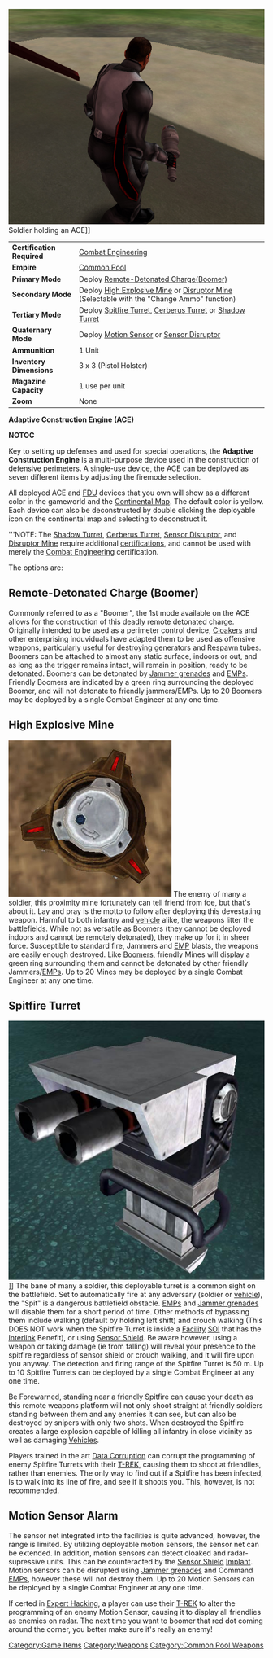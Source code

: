 ![](/images/ACEPicture.jpg "fig:ACEPicture.jpg") Soldier holding an ACE\]\]

|                            |                                                                                                                                                            |
| -------------------------- | ---------------------------------------------------------------------------------------------------------------------------------------------------------- |
| **Certification Required** | [Combat Engineering](/Combat_Engineering "wikilink")                                                                                                       |
| **Empire**                 | [Common Pool](/Common_Pool "wikilink")                                                                                                                     |
| **Primary Mode**           | Deploy [Remote-Detonated Charge(Boomer)](<#Remote-Detonated_Charge_(Boomer)> "wikilink")                                                                   |
| **Secondary Mode**         | Deploy [High Explosive Mine](#High_Explosive_Mine "wikilink") or [Disruptor Mine](/Disruptor_Mine "wikilink") (Selectable with the "Change Ammo" function) |
| **Tertiary Mode**          | Deploy [Spitfire Turret](#Spitfire_Turret "wikilink"), [Cerberus Turret](/Cerberus_Turret "wikilink") or [Shadow Turret](/Shadow_Turret "wikilink")        |
| **Quaternary Mode**        | Deploy [Motion Sensor](#Motion_Sensor_Alarm "wikilink") or [Sensor Disruptor](/Sensor_Disruptor "wikilink")                                                |
| **Ammunition**             | 1 Unit                                                                                                                                                     |
| **Inventory Dimensions**   | 3 x 3 (Pistol Holster)                                                                                                                                     |
| **Magazine Capacity**      | 1 use per unit                                                                                                                                             |
| **Zoom**                   | None                                                                                                                                                       |

**Adaptive Construction Engine (ACE)**

**NOTOC**

Key to setting up defenses and used for special operations, the
**Adaptive Construction Engine** is a multi-purpose device used in the
construction of defensive perimeters. A single-use device, the ACE can
be deployed as seven different items by adjusting the firemode
selection.

All deployed ACE and [FDU](/FDU "wikilink") devices that you own will
show as a different color in the gameworld and the [Continental
Map](/Continental_Map "wikilink"). The default color is yellow. Each
device can also be deconstructed by double clicking the deployable icon
on the continental map and selecting to deconstruct it.

'''NOTE: The [Shadow Turret](/Shadow_Turret "wikilink"), [Cerberus
Turret](/Cerberus_Turret "wikilink"), [Sensor
Disruptor](/Sensor_Disruptor "wikilink"), and [Disruptor
Mine](/Disruptor_Mine "wikilink") require additional
[certifications](/certification "wikilink"), and cannot be used with
merely the [Combat Engineering](/Combat_Engineering "wikilink")
certification.

The options are:

## Remote-Detonated Charge (Boomer)

Commonly referred to as a "Boomer", the 1st mode available on the ACE
allows for the construction of this deadly remote detonated charge.
Originally intended to be used as a perimeter control device,
[Cloakers](/Infiltration_Suit "wikilink") and other enterprising
induviduals have adapted them to be used as offensive weapons,
particularly useful for destroying [generators](/generator "wikilink")
and [Respawn tubes](/Respawn_tube "wikilink"). Boomers can be attached to
almost any static surface, indoors or out, and as long as the trigger
remains intact, will remain in position, ready to be detonated. Boomers
can be detonated by [Jammer grenades](/Jammer_grenade "wikilink") and
[EMPs](/EMP "wikilink"). Friendly Boomers are indicated by a green ring
surrounding the deployed Boomer, and will not detonate to friendly
jammers/EMPs. Up to 20 Boomers may be deployed by a single Combat
Engineer at any one time.

## High Explosive Mine

![](/images/HE_Mine.jpg "fig:HE_Mine.jpg") The enemy of many a soldier, this
proximity mine fortunately can tell friend from foe, but that's about
it. Lay and pray is the motto to follow after deploying this devestating
weapon. Harmful to both infantry and [vehicle](/vehicle "wikilink")
alike, the weapons litter the battlefields. While not as versatile as
[Boomers](/ACE#Boomer "wikilink") (they cannot be deployed indoors and
cannot be remotely detonated), they make up for it in sheer force.
Susceptible to standard fire, Jammers and [EMP](/EMP "wikilink") blasts,
the weapons are easily enough destroyed. Like
[Boomers](<#Remote-Detonated_Charge_(Boomer)> "wikilink"), friendly Mines
will display a green ring surrounding them and cannot be detonated by
other friendly Jammers/[EMPs](/EMP "wikilink"). Up to 20 Mines may be
deployed by a single Combat Engineer at any one time.

## Spitfire Turret

![](/images/Spitfire.jpg "fig:Spitfire.jpg")\]\] The bane of many a soldier,
this deployable turret is a common sight on the battlefield. Set to
automatically fire at any adversary (soldier or
[vehicle](/vehicle "wikilink")), the "Spit" is a dangerous battlefield
obstacle. [EMPs](/EMP "wikilink") and [Jammer
grenades](/Jammer_grenade "wikilink") will disable them for a short
period of time. Other methods of bypassing them include walking (default
by holding left shift) and crouch walking (This DOES NOT work when the
Spitfire Turret is inside a [Facility](/Facility "wikilink")
[SOI](/SOI "wikilink") that has the
[Interlink](/Interlink_Facility "wikilink") Benefit), or using [Sensor
Shield](/Sensor_Shield "wikilink"). Be aware however, using a weapon or
taking damage (ie from falling) will reveal your presence to the
spitfire regardless of sensor shield or crouch walking, and it will fire
upon you anyway. The detection and firing range of the Spitfire Turret
is 50 m. Up to 10 Spitfire Turrets can be deployed by a single Combat
Engineer at any one time.

Be Forewarned, standing near a friendly Spitfire can cause your death as
this remote weapons platform will not only shoot straight at friendly
soldiers standing between them and any enemies it can see, but can also
be destroyed by snipers with only two shots. When destroyed the Spitfire
creates a large explosion capable of killing all infantry in close
vicinity as well as damaging [Vehicles](/Vehicle "wikilink").

Players trained in the art [Data Corruption](/Data_Corruption "wikilink")
can corrupt the programming of enemy Spitfire Turrets with their
[T-REK](/T-REK "wikilink"), causing them to shoot at friendlies, rather
than enemies. The only way to find out if a Spitfire has been infected,
is to walk into its line of fire, and see if it shoots you. This,
however, is not recommended.

## Motion Sensor Alarm

The sensor net integrated into the facilities is quite advanced,
however, the range is limited. By utilizing deployable motion sensors,
the sensor net can be extended. In addition, motion sensors can detect
cloaked and radar-supressive units. This can be counteracted by the
[Sensor Shield](/Sensor_Shield "wikilink")
[Implant](/Implants "wikilink"). Motion sensors can be disrupted using
[Jammer grenades](/Jammer_grenade "wikilink") and Command
[EMPs](/EMP "wikilink"), however these will not destroy them. Up to 20
Motion Sensors can be deployed by a single Combat Engineer at any one
time.

If certed in [Expert Hacking](/Expert_Hacking "wikilink"), a player can
use their [T-REK](/T-REK "wikilink") to alter the programming of an enemy
Motion Sensor, causing it to display all friendlies as enemies on radar.
The next time you want to boomer that red dot coming around the corner,
you better make sure it's really an enemy!

[Category:Game Items](/Category:Game_Items "wikilink")
[Category:Weapons](/Category:Weapons "wikilink") [Category:Common Pool
Weapons](/Category:Common_Pool_Weapons "wikilink")
